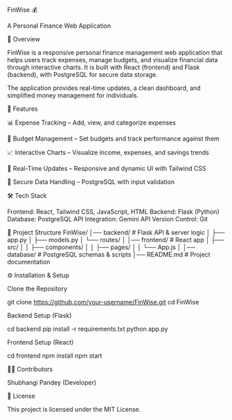 FinWise 💰

A Personal Finance Web Application

📌 Overview

FinWise is a responsive personal finance management web application that helps users track expenses, manage budgets, and visualize financial data through interactive charts. It is built with React (frontend) and Flask (backend), with PostgreSQL for secure data storage.

The application provides real-time updates, a clean dashboard, and simplified money management for individuals.

🚀 Features

📊 Expense Tracking – Add, view, and categorize expenses

📝 Budget Management – Set budgets and track performance against them

📈 Interactive Charts – Visualize income, expenses, and savings trends

🔄 Real-Time Updates – Responsive and dynamic UI with Tailwind CSS

🔐 Secure Data Handling – PostgreSQL with input validation

🛠️ Tech Stack

Frontend: React, Tailwind CSS, JavaScript, HTML
Backend: Flask (Python)
Database: PostgreSQL
API Integration: Gemini API
Version Control: Git

📂 Project Structure
FinWise/
│── backend/           # Flask API & server logic
│   ├── app.py
│   ├── models.py
│   └── routes/
│
│── frontend/          # React app
│   ├── src/
│   │   ├── components/
│   │   ├── pages/
│   │   └── App.js
│
│── database/          # PostgreSQL schemas & scripts
│── README.md          # Project documentation

⚙️ Installation & Setup

Clone the Repository

git clone https://github.com/your-username/FinWise.git
cd FinWise


Backend Setup (Flask)

cd backend
pip install -r requirements.txt
python app.py


Frontend Setup (React)

cd frontend
npm install
npm start


🧑‍💻 Contributors

Shubhangi Pandey (Developer)

📜 License

This project is licensed under the MIT License.

